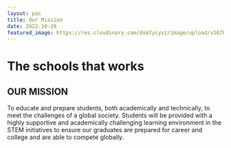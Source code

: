 ```yaml
---
layout: pac
title: Our Mission
date: 2022-10-28
featured_image: https://res.cloudinary.com/dxm7ycyxz/image/upload/v1670329428/2022/03/Missions_s4ahc8.jpg
---
```

# The schools that works

## OUR MISSION

To educate and prepare students, both academically and technically, to meet the challenges of a global society. Students will be provided with a highly supportive and academically challenging learning environment in the STEM initiatives to ensure our graduates are prepared for career and college and are able to compete globally.